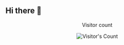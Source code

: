 ## Hi there 👋
<div align="center"> 
  <p>Visitor count</p>
  <img src="https://profile-counter.glitch.me/{Fire-Frog-Fuel}/count.svg" alt="Visitor's Count" />
</div>

<!--


- 🔭 I’m currently working on ...
- 🌱 I’m currently learning ...
- 👯 I’m looking to collaborate on ...
- 🤔 I’m looking for help with ...
- 💬 Ask me about ...
- 📫 How to reach me: ...
- 😄 Pronouns: ...
- ⚡ Fun fact: ...
-->
